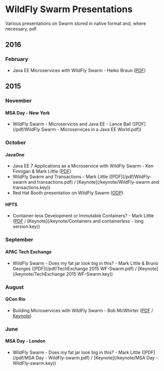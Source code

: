 # WildFly Swarm Presentations

Various presentations on Swarm stored in native format and, where necessary, pdf.
## 2016

### February

  * Java EE Microservices with WildFly Swarm - Heiko Braun ([PDF](/pdf/JUG-Munich-02_2016.pdf))

## 2015

### November

#### MSA Day - New York

  * WildFly Swarm - Microservices and Java EE - Lance Ball ([PDF](/pdf/WildFly Swarm - Microservices in a Java EE World.pdf))

### October

#### JavaOne

  * Java EE 7 Applications as a Microservice with WildFly Swarm - Ken Finnigan & Mark Little ([PDF](/pdf/JavaOne2015-WildFlySwarm.pdf))
  * WildFly Swarm and Transactions - Mark Little ([PDF](/pdf/WildFly-swarm and transactions.pdf) / [Keynote](/keynote/WildFly-swarm and transactions.key))
  * Red Hat Booth presentation on WildFly Swarm ([ODP](/odp/WildFlySwarmBooth-AutoPlay.odp))

#### HPTS

  * Container-less Development or Immutable Containers? - Mark Little ([PDF](/pdf/hpts2015.pdf) / [Keynote](/keynote/Containers and containerless - long version.key))

### September

#### APAC Tech Exchange

  * WildFly Swarm - Does my fat jar look big in this? - Mark Little & Bruno Georges ([PDF](/pdf/TechExchange 2015 WF-Swarm.pdf) / [Keynote](/keynote/TechExchange 2015 WF-Swarm.key))

### August

#### QCon Rio

  * Building Microservices with WildFly Swarm - Bob McWhirter ([PDF](/pdf/qconrio-workshop.pdf) / [Keynote](/keynote/qconrio-workshop.key))

### June

#### MSA Day - London

  * WildFly Swarm - Does my fat jar look big in this? - Mark Little ([PDF](/pdf/MSA Day - WildFly-swarm.pdf) / [Keynote](/keynote/MSA Day - WildFly-swarm.key))
